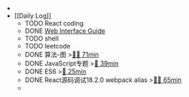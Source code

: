 -
- [[Daily Log]]
	- TODO React coding
	- DONE [Web Interface Guide](https://interfaces.rauno.me/)
	- TODO shell
	- TODO leetcode
	- DONE 算法-图 >[🍅🍅 71min](#agenda-pomo://?t=f-1686805297747-1500%2Cf-1686807182519-1500%2Cp-1686811438089-1250)
	- DONE JavaScript专题 >[🍅 39min](#agenda-pomo://?t=f-1686813865537-1500%2Cp-1686816276627-803)
	- DONE ES6 >[🍅 25min](#agenda-pomo://?t=f-1686818275685-1500)
	- DONE React源码调试18.2.0 webpack alias >[🍅🍅 65min](#agenda-pomo://?t=f-1686820256988-2400%2Cf-1686824891690-1500)
	-